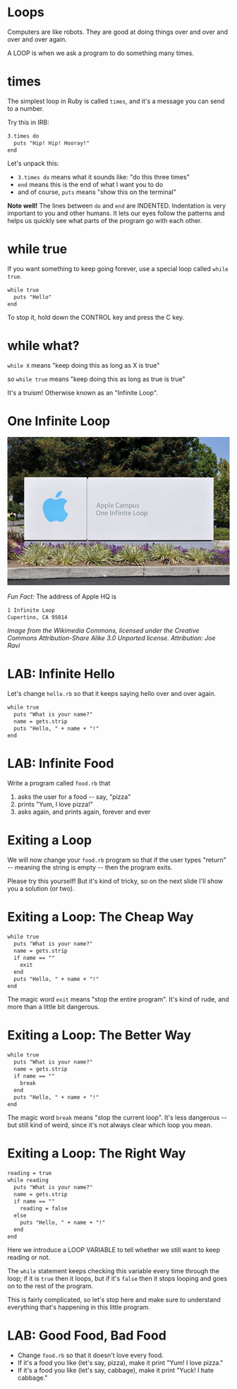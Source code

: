 # Loops

Computers are like robots. They are good at doing things over and over and over and over again.

A LOOP is when we ask a program to do something many times.

# times

The simplest loop in Ruby is called `times`, and it's a message you can send to a number.

Try this in IRB:

    3.times do
      puts "Hip! Hip! Hooray!"
    end

Let's unpack this:

* `3.times do` means what it sounds like: "do this three times"
* `end` means this is the end of what I want you to do
* and of course, `puts` means "show this on the terminal"

**Note well!** The lines between `do` and `end` are INDENTED. Indentation is very important to you and other humans. It lets our eyes follow the patterns and helps us quickly see what parts of the program go with each other.

# while true

If you want something to keep going forever, use a special loop called `while true`. 

    while true
      puts "Hello"
    end

To stop it, hold down the CONTROL key and press the C key.

# while what?

`while X` means "keep doing this as long as X is true"

so `while true` means "keep doing this as long as true is true"

It's a truism! Otherwise known as an "Infinite Loop".

# One Infinite Loop

![One Infinite Loop](one-infinite-loop.jpg)

*Fun Fact:* The address of Apple HQ is

    1 Infinite Loop
    Cupertino, CA 95014

*Image from the Wikimedia Commons, licensed under the Creative Commons Attribution-Share Alike 3.0 Unported license. Attribution: Joe Ravi*

# LAB: Infinite Hello

Let's change `hello.rb` so that it keeps saying hello over and over again.

    while true
      puts "What is your name?"
      name = gets.strip
      puts "Hello, " + name + "!"
    end

# LAB: Infinite Food

Write a program called `food.rb` that

1. asks the user for a food -- say, "pizza"
2. prints "Yum, I love pizza!"
3. asks again, and prints again, forever and ever

# Exiting a Loop

We will now change your `food.rb` program so that if the user types "return" -- meaning the string is empty -- then the program exits.

Please try this yourself! But it's kind of tricky, so on the next slide I'll show you a solution (or two).

# Exiting a Loop: The Cheap Way

    while true
      puts "What is your name?"
      name = gets.strip
      if name == ""
        exit
      end
      puts "Hello, " + name + "!"
    end

The magic word `exit` means "stop the entire program". It's kind of rude, and more than a little bit dangerous.

# Exiting a Loop: The Better Way

    while true
      puts "What is your name?"
      name = gets.strip
      if name == ""
        break
      end
      puts "Hello, " + name + "!"
    end

The magic word `break` means "stop the current loop". It's less dangerous -- but still kind of weird, since it's not always clear which loop you mean.

# Exiting a Loop: The Right Way

    reading = true
    while reading
      puts "What is your name?"
      name = gets.strip
      if name == ""
        reading = false
      else
        puts "Hello, " + name + "!"
      end
    end

Here we introduce a LOOP VARIABLE to tell whether we still want to keep reading or not.

The `while` statement keeps checking this variable every time through the loop; if it is `true` then it loops, but if it's `false` then it stops looping and goes on to the rest of the program.

This is fairly complicated, so let's stop here and make sure to understand everything that's happening in this little program.

# LAB: Good Food, Bad Food

* Change `food.rb` so that it doesn't love every food.
* If it's a food you like (let's say, pizza), make it print "Yum! I love pizza."
* If it's a food you like (let's say, cabbage), make it print "Yuck! I hate cabbage."

